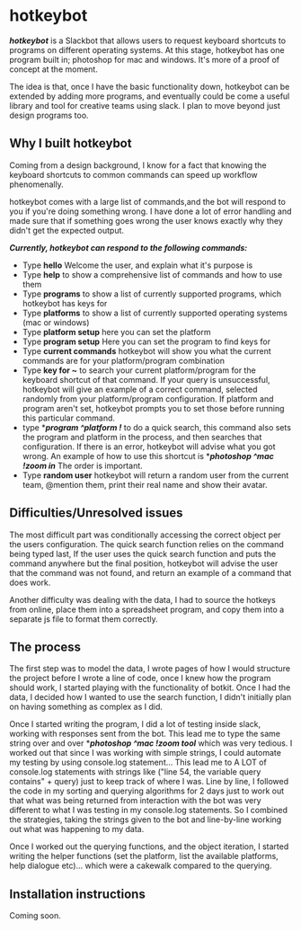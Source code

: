 hotkeybot
========

***hotkeybot*** is a Slackbot that allows users to request keyboard shortcuts to programs on different operating systems. At this stage, hotkeybot has one program built in; photoshop for mac and windows. It's more of a proof of concept at the moment.

The idea is that, once I have the basic functionality down, hotkeybot can be extended by adding more programs, and eventually could be come a  useful library and tool for creative teams using slack. I plan to move beyond just design programs too.

Why I built hotkeybot
---
Coming from a design background, I know for a fact that knowing the keyboard shortcuts to common commands can speed up workflow phenomenally.

hotkeybot comes with a large list of commands,and the bot will respond to you if you're doing something wrong. I have done a lot of error handling and made sure that if something goes wrong the user knows exactly why they didn't get the expected output.

***Currently, hotkeybot can respond to the following commands:***

* Type **hello** Welcome the user, and explain what it's purpose is
* Type **help** to show a comprehensive list of commands and how to use them
* Type **programs** to show a list of currently supported programs, which hotkeybot has keys for
* Type **platforms** to show a list of currently supported operating systems (mac or windows)
* Type **platform setup** here you can set the platform
* Type **program setup** Here you can set the program to find keys for
* Type **current commands** hotkeybot will show you what the current commands are for your platform/program combination
* Type **key for ~<command to search for>** to search your current platform/program for the keyboard shortcut of that command. If your query is unsuccessful, hotkeybot will give an example of a correct command, selected randomly from your platform/program configuration. If platform and program aren't set, hotkeybot prompts you to set those before running this particular command.
* type ****program ^platform !<command to search for>*** to do a quick search, this command also sets the program and platform in the process, and then searches that configuration. If there is an error, hotkeybot will advise what you got wrong. An example of how to use this shortcut is  ****photoshop ^mac !zoom in*** The order is important.
* Type **random user** hotkeybot will return a random user from the current team, @mention them, print their real name and show their avatar.

Difficulties/Unresolved issues
------
The most difficult part was conditionally accessing the correct object per the users configuration. The quick search function relies on the command being typed last, If the user uses the quick search function and puts the command anywhere but the final position, hotkeybot will advise the user that the command was not found, and return an example of a command that does work.

Another difficulty was dealing with the data, I had to source the hotkeys from online, place them into a spreadsheet program, and copy them into a separate js file to format them correctly.

The process
---
The first step was to model the data, I wrote pages of how I would structure the project before I wrote a line of code, once I knew how the program should work, I started playing with the functionality of botkit. Once I had the data, I decided how I wanted to use the search function, I didn't initially plan on having something as complex as I did.

Once I started writing the program, I did a lot of testing inside slack, working with responses sent from the bot. This lead me to type the same string over and over ****photoshop ^mac !zoom tool*** which was very tedious. I worked out that since I was working with simple strings, I could automate my testing by using console.log statement... This lead me to A LOT of console.log statements with strings like ("line 54, the variable query contains" + query) just to keep track of where I was. Line by line, I followed the code in my sorting and querying algorithms for 2 days just to work out that what was being returned from interaction with the bot was very different to what I was testing in my console.log statements. So I combined the strategies, taking the strings given to the bot and line-by-line working out what was happening to my data.

Once I worked out the querying functions, and the object iteration, I started writing the helper functions (set the platform, list the available platforms, help dialogue etc)... which were a cakewalk compared to the querying.


Installation instructions
---
Coming soon.
